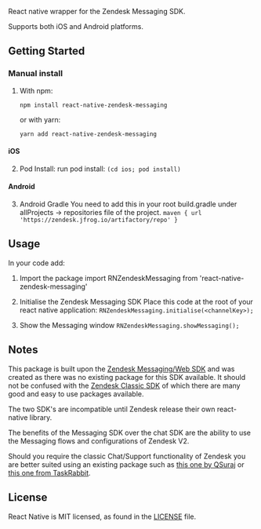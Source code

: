 React native wrapper for the Zendesk Messaging SDK. 

Supports both iOS and Android platforms.

## Getting Started

### Manual install

1. With npm:

    `npm install react-native-zendesk-messaging`

    or with yarn:

    `yarn add react-native-zendesk-messaging`

#### iOS

2. Pod Install:
   run pod install: `(cd ios; pod install)`

#### Android

3. Android Gradle
   You need to add this in your root build.gradle under allProjects -> repositories file of the project.
   `maven { url 'https://zendesk.jfrog.io/artifactory/repo' }`

## Usage

In your code add:

1. Import the package
    import RNZendeskMessaging from 'react-native-zendesk-messaging'

2. Initialise the Zendesk Messaging SDK
    Place this code at the root of your react native application:
    `RNZendeskMessaging.initialise(<channelKey>);`
    
3. Show the Messaging window
    `RNZendeskMessaging.showMessaging();`
    
## Notes

This package is built upon the [Zendesk Messaging/Web SDK](https://developer.zendesk.com/documentation/zendesk-web-widget-sdks/) and was created as there was no existing package for this SDK available. It should not be confused with the [Zendesk Classic SDK](https://developer.zendesk.com/documentation/classic-web-widget-sdks/) of which there are many good and easy to use packages available. 

The two SDK's are incompatible until Zendesk release their own react-native library.

The benefits of the Messaging SDK over the chat SDK are the ability to use the Messaging flows and configurations of Zendesk V2.

Should you require the classic Chat/Support functionality of Zendesk you are better suited using an existing package such as [this one by QSuraj](https://github.com/QSuraj/react-native-zendesk-v2) or [this one from TaskRabbit](https://github.com/taskrabbit/react-native-zendesk-chat). 

## License

React Native is MIT licensed, as found in the [LICENSE](https://github.com/dropless/react-native-zendesk-messaging.git/LICENSE) file.
